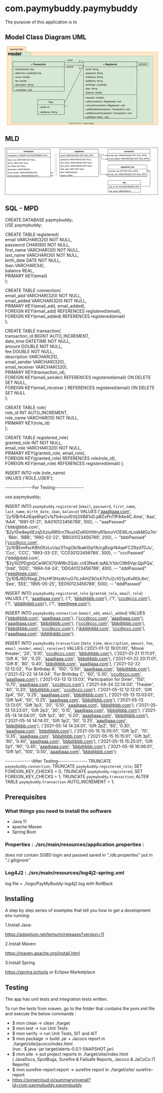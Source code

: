# com.paymybuddy.paymybuddy
The purpose of this application is to 

## Model Class Diagram UML

![UML Model Classes](./UML/payMyBuddyUML-ModelClasses.svg)

## MLD

![MLD](./UML/payMyBuddyUML-MLD.svg)

## SQL - MPD

CREATE DATABASE paymybuddy;  
USE paymybuddy;  

CREATE TABLE registered(  
   email VARCHAR(320) NOT NULL,  
   password CHAR(60) NOT NULL,  
   first_name VARCHAR(30) NOT NULL,  
   last_name VARCHAR(30) NOT NULL,  
   birth_date DATE NOT NULL,  
   iban VARCHAR(34),  
   balance REAL,  
   PRIMARY KEY(email)  
);  

CREATE TABLE connection(  
   email_add VARCHAR(320) NOT NULL,  
   email_added VARCHAR(320) NOT NULL,  
   PRIMARY KEY(email_add, email_added),  
   FOREIGN KEY(email_add) REFERENCES registered(email),  
   FOREIGN KEY(email_added) REFERENCES registered(email)  
);  

CREATE TABLE transaction(  
   transaction_id BIGINT AUTO_INCREMENT,  
   date_time DATETIME NOT NULL,  
   amount DOUBLE NOT NULL,  
   fee DOUBLE NOT NULL,  
   description VARCHAR(25),  
   email_sender VARCHAR(320),  
   email_receiver VARCHAR(320),  
   PRIMARY KEY(transaction_id),  
   FOREIGN KEY(email_sender) REFERENCES registered(email) ON DELETE SET NULL,  
   FOREIGN KEY(email_receiver ) REFERENCES registered(email) ON DELETE SET NULL  
);  

CREATE TABLE role(   
	role_id INT AUTO_INCREMENT,   
	role_name VARCHAR(10) NOT NULL,   
	PRIMARY KEY(role_id)   
);

CREATE TABLE registered_role(  
	granted_role INT NOT NULL,  
	email_role VARCHAR(320) NOT NULL,  
	PRIMARY KEY(granted_role, email_role),  
	FOREIGN KEY(granted_role) REFERENCES role(role_id),  
	FOREIGN KEY(email_role) REFERENCES registered(email) 
);

INSERT INTO role (role_name)  
VALUES ('ROLE_USER');  

--------------For Testing---------------

use paymybuddy;

INSERT INTO `paymybuddy`.`registered`
 (`email`, `password`, `first_name`, `last_name`, `birth_date`, `iban`, `balance`) 
VALUES 
 ('aaa@aaa.com', '$2y$10$rfi4JiEqe8hpCv1sTb4vzul5Vlj3XB81xD.pBZxPnTfF84e4C.4me', 'Aaa', 'AAA', '1991-01-21', 'AA010123456789', 100), -- "aaaPasswd"
 ('bbb@bbb.com', '$2y$10$w8ep0Ezq5XziuiRR5rn79usHZo65HtWryR1bmzVOEWLnLndkMGz7m', 'Bbb', 'BBB', '1992-02-22', 'BB020123456789', 200), -- "bbbPasswd"
 ('ccc@ccc.com', '$2y$10$EmIfscKBh0XzLvUaz3TngOb0bakl0qYA/cgRzgrN4qeFCZ9zd7DJu', 'Ccc', 'CCC', '1993-03-23', 'CC030123456789', 300), -- "cccPasswd"
 ('ddd@ddd.com', '$2y$10$ZPDghQCwWC67GWlRn2Qdc.ct43NwK.tpNL1r1dcCl8t6Vqr.QpPQa', 'Ddd', 'DDD', '1994-04-24', 'DD040123456789', 400), -- "dddPasswd"
 ('eee@eee.com', '$2y$10$J6D/NxgLZHcHP3Hzdt/ruO7lLz4iHZ9GsX7I7rJ2c1G1yzKxRGL6m', 'Eee', 'EEE', '1995-05-25', 'EE050123456789', 500); -- "dddPasswd"

INSERT INTO `paymybuddy`.`registered_role`
 (`granted_role`, `email_role`)
VALUES
 ('1', 'aaa@aaa.com'),
 ('1', 'bbb@bbb.com'),
 ('1', 'ccc@ccc.com'),
 ('1', 'ddd@ddd.com'),
 ('1', 'eee@eee.com');

INSERT INTO `paymybuddy`.`connection`
 (`email_add`, `email_added`)
VALUES
 ('bbb@bbb.com', 'aaa@aaa.com'),
 ('ccc@ccc.com', 'aaa@aaa.com'),
 ('aaa@aaa.com', 'bbb@bbb.com'),
 ('ccc@ccc.com', 'bbb@bbb.com'),
 ('bbb@bbb.com', 'ccc@ccc.com'),
 ('ddd@ddd.com', 'ccc@ccc.com'),
 ('aaa@aaa.com', 'ddd@ddd.com');

INSERT INTO `paymybuddy`.`transaction`
 (`date_time`, `description`, `amount`, `fee`, `email_sender`, `email_receiver`)
VALUES
 ('2021-01-12 19:01:00', 'Movie theater', '20', '0.10', 'ccc@ccc.com', 'bbb@bbb.com'),
 ('2021-01-21 11:11:01', 'Gift A', '50', '0.25', 'aaa@aaa.com', 'bbb@bbb.com'),
 ('2021-01-22 20:11:01', 'Gift B', '80', '0.40', 'bbb@bbb.com', 'aaa@aaa.com'),
 ('2021-02-22 12:12:02', 'For Birthday A', '100', '0.50', 'aaa@aaa.com', 'bbb@bbb.com'),
 ('2021-02-22 14:14:04', 'For Birthday C', '60', '0.30', 'ccc@ccc.com', 'aaa@aaa.com'),
 ('2021-03-13 13:13:03', 'Participation for Diner', '150', '0.75', 'aaa@aaa.com', 'ccc@ccc.com'),
 ('2021-04-24 22:14:03', 'Theater', '40', '0.20', 'bbb@bbb.com', 'ccc@ccc.com'),
 ('2021-05-12 12:12:01', 'Gift 2p4', '50', '0.25', 'aaa@aaa.com', 'bbb@bbb.com'),
 ('2021-05-13 13:03:01', 'Gift 1p4', '50', '0.25', 'aaa@aaa.com', 'bbb@bbb.com'),
 ('2021-05-13 13:13:01', 'Gift 3p3', '20', '0.10', 'aaa@aaa.com', 'bbb@bbb.com'),
 ('2021-05-13 13:23:01', 'Gift 2p3', '30', '0.15', 'aaa@aaa.com', 'bbb@bbb.com'),
 ('2021-05-14 14:04:01', 'Gift 1p3', '40', '0.20', 'aaa@aaa.com', 'bbb@bbb.com'),
 ('2021-05-14 14:14:01', 'Gift 3p2', '50', '0.25', 'aaa@aaa.com', 'bbb@bbb.com'),
 ('2021-05-14 14:24:01', 'Gift 2p2', '60', '0.30', 'aaa@aaa.com', 'bbb@bbb.com'),
 ('2021-05-15 15:05:01', 'Gift 1p2', '70', '0.35', 'aaa@aaa.com', 'bbb@bbb.com'),
 ('2021-05-15 15:15:01', 'Gift 3p1', '80', '0.40', 'aaa@aaa.com', 'bbb@bbb.com'),
 ('2021-05-15 15:25:01', 'Gift 2p1', '90', '0.45', 'aaa@aaa.com', 'bbb@bbb.com'),
 ('2021-05-16 16:06:01', 'Gift 1p1', '100', '0.50', 'aaa@aaa.com', 'bbb@bbb.com');
 
 
 



--------------After Testing---------------
TRUNCATE `paymybuddy`.`connection`;
TRUNCATE `paymybuddy`.`registered_role`;
SET FOREIGN_KEY_CHECKS = 0; 
TRUNCATE `paymybuddy`.`registered`;
SET FOREIGN_KEY_CHECKS = 1;
TRUNCATE `paymybuddy`.`transaction`;
ALTER TABLE `paymybuddy`.`transaction` AUTO_INCREMENT = 1;


## Prerequisites

### What things you need to install the software

- Java 11
- apache Maven
- Spring Boot

### Properties : ./src/main/resources/application.properties :

does not contain SGBD login and passwd saved in "./db.properties" put in "./.gitignore" 

### Log4J2 : ./src/main/resources/log4j2-spring.xml
log file  = ./logs/PayMyBuddy-log4j2.log with RollBack

## Installing

A step by step series of examples that tell you how to get a development env running:

1.Install Java:

https://adoptium.net/temurin/releases?version=11

2.Install Maven:

https://maven.apache.org/install.html

3.Install Spring

https://spring.io/tools
or Eclipse Marketplace

## Testing

The app has unit tests and integration tests written.

To run the tests from maven, go to the folder that contains the pom.xml file and execute the below commands :

- $ mvn clean		→ clean ./target
- $ mvn test		→ run Unit Tests
- $ mvn verify		→ run Unit Tests, SIT and AIT
- $ mvn package		→ build .jar + Jacoco report in ./target/site/jacoco/index.html  
					(run : $ java -jar target/alerts-0.0.1-SNAPSHOT.jar)
- $ mvn site 		→ put project reports in ./target/site/index.html  
					( JavaDocs, SpotBugs, Surefire & Failsafe Reports, Jacoco & JaCoCo IT Reports)
- $ mvn surefire-report:report → surefire report in	./target/site/ surefire-report
- https://sonarcloud.io/summary/overall?id=com.paymybuddy.paymybuddy






